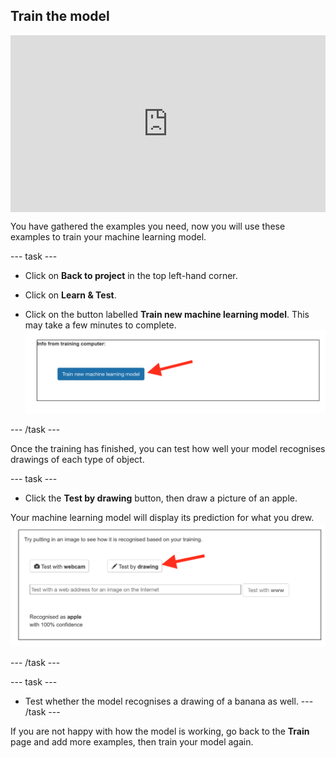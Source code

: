 ## Train the model


<html>
  <div style="position: relative; overflow: hidden; padding-top: 56.25%;">
    <iframe style="position: absolute; top: 0; left: 0; right: 0; width: 100%; height: 100%; border: none;" src="https://www.youtube.com/embed/hOlwcvmK3HQ?rel=0&cc_load_policy=1" allowfullscreen allow="accelerometer; autoplay; clipboard-write; encrypted-media; gyroscope; picture-in-picture; web-share"></iframe>
  </div>
</html>


You have gathered the examples you need, now you will use these examples to train your machine learning model.

--- task ---

+ Click on **Back to project** in the top left-hand corner.

+ Click on **Learn & Test**.

+ Click on the button labelled **Train new machine learning model**. This may take a few minutes to complete.
![Arrow pointing to button saying Train new machine learning model](images/train-new-model.png)

--- /task ---

Once the training has finished, you can test how well your model recognises drawings of each type of object.  

--- task ---

+ Click the **Test by drawing** button, then draw a picture of an apple. 

Your machine learning model will display its prediction for what you drew.
![Arrow pointing to the test by drawing button](images/test-your-model.png)

--- /task ---

--- task ---
+ Test whether the model recognises a drawing of a banana as well.
--- /task ---

If you are not happy with how the model is working, go back to the **Train** page and add more examples, then train your model again.



